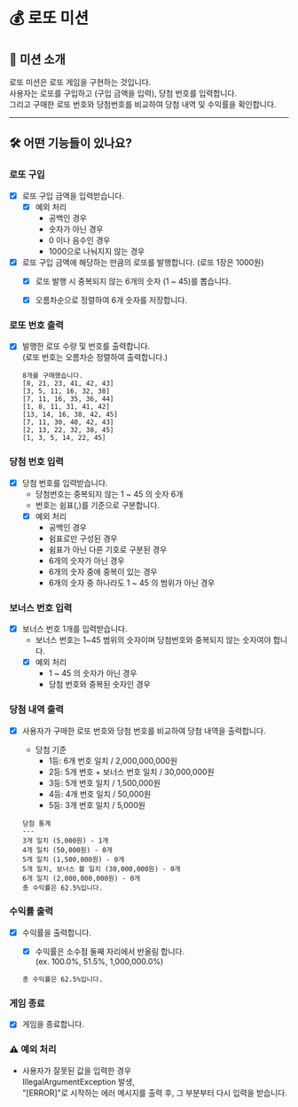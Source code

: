 # 💰 로또 미션

## 🎯 미션 소개
로또 미션은 로또 게임을 구현하는 것입니다.  
사용자는 로또를 구입하고 (구입 금액을 입력), 당첨 번호를 입력합니다.  
그리고 구매한 로또 번호와 당첨번호를 비교하여 당첨 내역 및 수익률을 확인합니다.

---

## 🛠️ 어떤 기능들이 있나요? 

### 로또 구입

- [X] 로또 구입 금액을 입력받습니다.
  - [X] 예외 처리
    - 공백인 경우
    - 숫자가 아닌 경우 
    - 0 이나 음수인 경우
    - 1000으로 나눠지지 않는 경우


- [X] 로또 구입 금액에 해당하는 만큼의 로또를 발행합니다. (로또 1장은 1000원)
  - [X] 로또 발행 시 중복되지 않는 6개의 숫자 (1 ~ 45)를 뽑습니다. 
  - [X] 오름차순으로 정렬하여 6개 숫자를 저장합니다. 


### 로또 번호 출력

- [X] 발행한 로또 수량 및 번호를 출력합니다.  
  (로또 번호는 오름차순 정렬하여 출력합니다.)
  ```
  8개를 구매했습니다.
  [8, 21, 23, 41, 42, 43]
  [3, 5, 11, 16, 32, 38]
  [7, 11, 16, 35, 36, 44]
  [1, 8, 11, 31, 41, 42]
  [13, 14, 16, 38, 42, 45]
  [7, 11, 30, 40, 42, 43]
  [2, 13, 22, 32, 38, 45]
  [1, 3, 5, 14, 22, 45]
  ```


### 당첨 번호 입력

- [X] 당첨 번호를 입력받습니다. 
  - 당첨번호는 중복되지 않는 1 ~ 45 의 숫자 6개
  - 번호는 쉼표(,)를 기준으로 구분합니다.
  - [X] 예외 처리 
    - 공백인 경우
    - 쉼표로만 구성된 경우
    - 쉼표가 아닌 다른 기호로 구분된 경우
    - 6개의 숫자가 아닌 경우
    - 6개의 숫자 중에 중복이 있는 경우
    - 6개의 숫자 중 하나라도 1 ~ 45 의 범위가 아닌 경우


### 보너스 번호 입력

- [X] 보너스 번호 1개를 입력받습니다. 
  - 보너스 번호는 1~45 범위의 숫자이며 당첨번호와 중복되지 않는 숫자여야 합니다.
  - [X] 예외 처리 
    - 1 ~ 45 의 숫자가 아닌 경우
    - 당첨 번호와 중복된 숫자인 경우


### 당첨 내역 출력

- [X] 사용자가 구매한 로또 번호와 당첨 번호를 비교하여 당첨 내역을 출력합니다.
  - 당첨 기준
    - 1등: 6개 번호 일치 / 2,000,000,000원
    - 2등: 5개 번호 + 보너스 번호 일치 / 30,000,000원
    - 3등: 5개 번호 일치 / 1,500,000원
    - 4등: 4개 번호 일치 / 50,000원
    - 5등: 3개 번호 일치 / 5,000원

  ```
  당첨 통계
  ---
  3개 일치 (5,000원) - 1개
  4개 일치 (50,000원) - 0개
  5개 일치 (1,500,000원) - 0개
  5개 일치, 보너스 볼 일치 (30,000,000원) - 0개
  6개 일치 (2,000,000,000원) - 0개
  총 수익률은 62.5%입니다.
  ```


### 수익률 출력

- [X] 수익률을 출력합니다. 
  - [X] 수익률은 소수점 둘째 자리에서 반올림 합니다.  
    (ex. 100.0%, 51.5%, 1,000,000.0%)
  ```
  총 수익률은 62.5%입니다.
  ```


### 게임 종료

- [X] 게임을 종료합니다. 


### ⚠️ 예외 처리

- 사용자가 잘못된 값을 입력한 경우  
  IllegalArgumentException 발생,  
  "[ERROR]"로 시작하는 에러 메시지를 출력 후, 그 부분부터 다시 입력을 받습니다.

